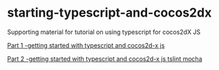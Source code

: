 # starting-typescript-and-cocos2dx
Supporting material for tutorial on using typescript for cocos2dX JS

[Part 1 -getting started with typescript and cocos2d-x js](http://dalste.co.uk/getting-started-with-typescript-and-cocos2dx-js-part-1)

[Part 2 -getting started with typescript and cocos2d-x js tslint mocha](http://dalste.co.uk/getting-started-typescript-cocos2d-x-js-part-2-tslint-mocha)